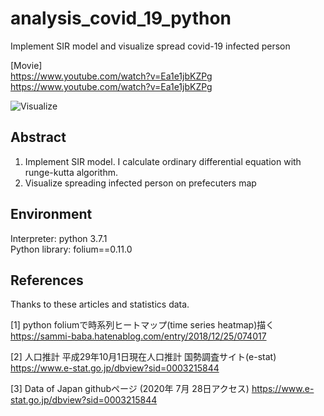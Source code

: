 # analysis_covid_19_python
Implement SIR model and visualize spread covid-19 infected person

[Movie]  
https://www.youtube.com/watch?v=Ea1e1jbKZPg  
https://www.youtube.com/watch?v=Ea1e1jbKZPg

![Visualize](https://user-images.githubusercontent.com/61718363/90308773-5e751b00-df1d-11ea-8e70-663aadceb7d8.png "Visualize")


## Abstract
1. Implement SIR model. I calculate ordinary differential equation with runge-kutta algorithm. 
2. Visualize spreading infected person on prefecuters map 

## Environment
Interpreter: python 3.7.1  
Python library: folium==0.11.0

## References
Thanks to these articles and statistics data. 

[1] python foliumで時系列ヒートマップ(time series heatmap)描く
https://sammi-baba.hatenablog.com/entry/2018/12/25/074017

[2] 人口推計 平成29年10月1日現在人口推計  国勢調査サイト(e-stat)
https://www.e-stat.go.jp/dbview?sid=0003215844

[3] Data of Japan githubページ (2020年 7月 28日アクセス)
https://www.e-stat.go.jp/dbview?sid=0003215844

